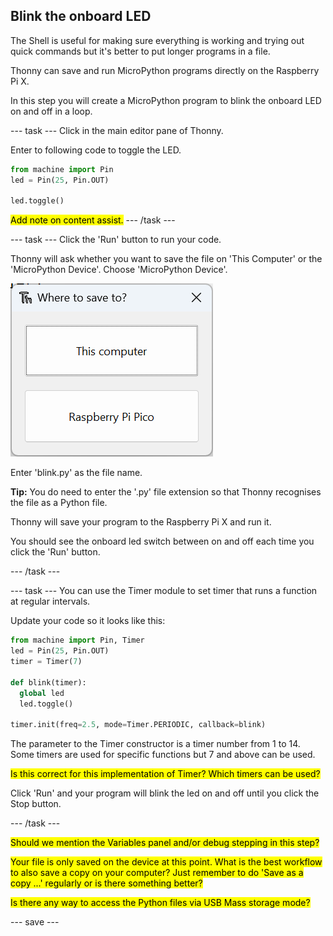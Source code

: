 ## Blink the onboard LED

The Shell is useful for making sure everything is working and trying out quick commands but it's better to put longer programs in a file. 

Thonny can save and run MicroPython programs directly on the Raspberry Pi X.

In this step you will create a MicroPython program to blink the onboard LED on and off in a loop. 

--- task ---
Click in the main editor pane of Thonny. 

Enter to following code to toggle the LED. 

``` python
from machine import Pin
led = Pin(25, Pin.OUT)

led.toggle()
```

<mark>Add note on content assist.</mark>
--- /task ---

--- task ---
Click the 'Run' button to run your code. 

Thonny will ask whether you want to save the file on 'This Computer' or the 'MicroPython Device'. Choose 'MicroPython Device'.

![an image](images/save-on-device.png)

Enter 'blink.py' as the file name. 

**Tip:** You do need to enter the '.py' file extension so that Thonny recognises the file as a Python file. 

Thonny will save your program to the Raspberry Pi X and run it. 

You should see the onboard led switch between on and off each time you click the 'Run' button.

--- /task ---

--- task ---
You can use the Timer module to set timer that runs a function at regular intervals. 

Update your code so it looks like this:

``` python
from machine import Pin, Timer
led = Pin(25, Pin.OUT)
timer = Timer(7)

def blink(timer):
  global led
  led.toggle()

timer.init(freq=2.5, mode=Timer.PERIODIC, callback=blink)
```

The parameter to the Timer constructor is a timer number from 1 to 14. Some timers are used for specific functions but 7 and above can be used. 

<mark>Is this correct for this implementation of Timer? Which timers can be used?</mark>

Click 'Run' and your program will blink the led on and off until you click the Stop button. 

--- /task ---

<mark>Should we mention the Variables panel and/or debug stepping in this step?</mark>

<mark>Your file is only saved on the device at this point. What is the best workflow to also save a copy on your computer? Just remember to do 'Save as a copy ...' regularly or is there something better?</mark>

<mark>Is there any way to access the Python files via USB Mass storage mode?</mark>

--- save ---
